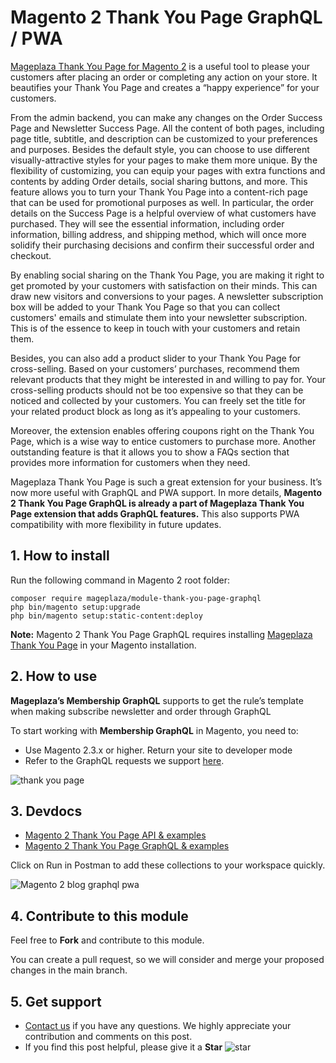# Magento 2 Thank You Page GraphQL / PWA

[Mageplaza Thank You Page for Magento 2](https://www.mageplaza.com/magento-2-thank-you-page/) is a useful tool to please your customers after placing an order or completing any action on your store. It beautifies your Thank You Page and creates a “happy experience” for your customers. 

From the admin backend, you can make any changes on the Order Success Page and Newsletter Success Page. All the content of both pages, including page title, subtitle, and description can be customized to your preferences and purposes. Besides the default style, you can choose to use different visually-attractive styles for your pages to make them more unique. By the flexibility of customizing, you can equip your pages with extra functions and contents by adding Order details, social sharing buttons, and more. This feature allows you to turn your Thank You Page into a content-rich page that can be used for promotional purposes as well. 
In particular, the order details on the Success Page is a helpful overview of what customers have purchased. They will see the essential information, including order information, billing address, and shipping method, which will once more solidify their purchasing decisions and confirm their successful order and checkout.

By enabling social sharing on the Thank You Page, you are making it right to get promoted by your customers with satisfaction on their minds. This can draw new visitors and conversions to your pages. A newsletter subscription box will be added to your Thank You Page so that you can collect customers' emails and stimulate them into your newsletter subscription. This is of the essence to keep in touch with your customers and retain them. 

Besides, you can also add a product slider to your Thank You Page for cross-selling. Based on your customers’ purchases, recommend them relevant products that they might be interested in and willing to pay for. Your cross-selling products should not be too expensive so that they can be noticed and collected by your customers. You can freely set the title for your related product block as long as it’s appealing to your customers. 

Moreover, the extension enables offering coupons right on the Thank You Page, which is a wise way to entice customers to purchase more. Another outstanding feature is that it allows you to show a FAQs section that provides more information for customers when they need. 

Mageplaza Thank You Page is such a great extension for your business. It’s now more useful with GraphQL and PWA support. In more details, **Magento 2 Thank You Page GraphQL is already a part of Mageplaza Thank You Page extension that adds GraphQL features.** This also supports PWA compatibility with more flexibility in future updates. 

## 1. How to install

Run the following command in Magento 2 root folder:

```
composer require mageplaza/module-thank-you-page-graphql
php bin/magento setup:upgrade
php bin/magento setup:static-content:deploy
```

**Note:** 
Magento 2 Thank You Page GraphQL requires installing [Mageplaza Thank You Page](https://www.mageplaza.com/magento-2-thank-you-page/) in your Magento installation. 

## 2. How to use

**Mageplaza’s Membership GraphQL** supports to get the rule’s template when making subscribe newsletter and order through GraphQL

To start working with **Membership GraphQL** in Magento, you need to:

- Use Magento 2.3.x or higher. Return your site to developer mode
- Refer to the GraphQL requests we support [here](https://documenter.getpostman.com/view/10589000/SzRuWrN4?version=latest). 

![thank you page](https://i.imgur.com/wlDIdws.png)

## 3. Devdocs
- [Magento 2 Thank You Page API & examples](https://documenter.getpostman.com/view/10589000/SzRuWrHn?version=latest)
- [Magento 2 Thank You Page GraphQL & examples](https://documenter.getpostman.com/view/10589000/SzRuWrN4?version=latest)

Click on Run in Postman to add these collections to your workspace quickly.

![Magento 2 blog graphql pwa](https://i.imgur.com/lhsXlUR.gif)

## 4. Contribute to this module 
Feel free to **Fork** and contribute to this module. 

You can create a pull request, so we will consider and merge your proposed changes in the main branch. 

## 5. Get support 
- [Contact us](https://www.mageplaza.com/contact.html) if you have any questions. We highly appreciate your contribution and comments on this post. 
- If you find this post helpful, please give it a **Star** ![star](https://i.imgur.com/S8e0ctO.png)

